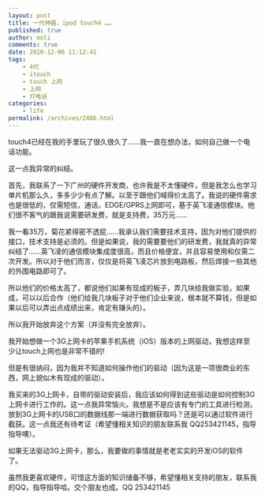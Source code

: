 ```yaml
---
layout: post
title: 一代神器，ipod touch4 ……
published: true
author: moli
comments: true
date: 2010-12-06 11:12:41
tags:
    - 4代
    - itouch
    - touch 上网
    - 上网
    - 打电话
categories:
    - life
permalink: /archives/2406.html
---
```

[][1]touch4已经在我的手里玩了很久很久了……我一直在想办法，如何自己做一个电话功能。

这一点我异常的纠结。

首先，我联系了一下广州的硬件开发商，也许我是不太懂硬件，但是我怎么也学习单片机那么久，多多少少有点了解。以至于跟他们喊得价太高了。我说的硬件需求也是很低的，仅需短信，通话，EDGE/GPRS上网即可，基于英飞凌通信模块。他们很不客气的跟我说需要研发费，就是支持费，35万元……

我一看35万，菊花紧得密不透屁……我承认我们需要技术支持，因为对他们提供的接口，技术支持是必须的。但是如果说，我的需要要他们的研发费，我就真的异常纠结了……英飞凌的通信模块集成度很高，而且价格便宜，并且容易使用和仅需二次开发。所以对于他们而言，仅仅是将英飞凌芯片放到电路板，然后焊接一些其他的外围电路即可了。

所以他们的价格太高了，都说他们如果有现成的板子，弄几块给我做实验，如果成，可以以后合作（他们给我几块板子对于他们企业来说，根本就不算钱，但是如果以后可以弄出点成绩出来，肯定有赚头的）。

所以我开始放弃这个方案（并没有完全放弃）。

我开始想做一个3G上网卡的苹果手机系统（iOS）版本的上网驱动，我想这样至少让touch上网也是非常不错的!

但是有很纳闷，因为我并不知道如何操作他们的驱动（因为这是一项很商业的东西，网上貌似木有现成的驱动）。

我买来的3G上网卡，自带的驱动安装后，我应该如何得到这些驱动是如何控制3G上网卡进行工作的。这一点我异常恼火。我想是不是应该有专门的工具进行检测，放到3G上网卡的USB口的数据线那一端进行数据获取吗？还是可以通过软件进行截获。这一点我还有待考证（希望懂相关知识的朋友联系我 QQ253421145，指导指导噢）。

如果无法驱动3G上网卡，那么，我要做的事情就是老老实实的开发iOS的软件了。

虽然我更喜欢硬件，可惜这方面的知识储备不够，希望懂相关支持的朋友，联系我的QQ，指导指导哈。交个朋友也成。QQ 253421145

 [1]: http://huoxr.com/wp-content/uploads/2010/12/4518250.jpg